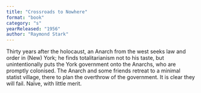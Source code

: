 ```yaml
---
title: "Crossroads to Nowhere"
format: "book"
category: "s"
yearReleased: "1956"
author: "Raymond Stark"
---
```

Thirty years after the holocaust, an Anarch from the west seeks law and order in (New) York; he finds totalitarianism not to his taste, but unintentionally puts the York government onto the Anarchs, who are promptly colonised. The Anarch and some friends retreat to a minimal statist village, there to plan the overthrow of the government. It is clear they will fail. Naïve, with little merit. 
